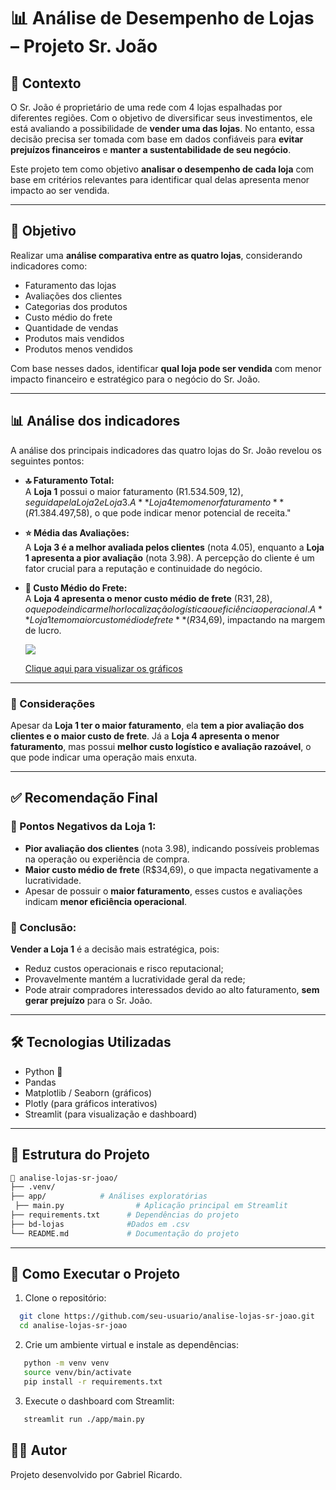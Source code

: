 # 📊 Análise de Desempenho de Lojas – Projeto Sr. João

## 🧾 Contexto

O Sr. João é proprietário de uma rede com 4 lojas espalhadas por diferentes regiões. Com o objetivo de diversificar seus investimentos, ele está avaliando a possibilidade de **vender uma das lojas**. No entanto, essa decisão precisa ser tomada com base em dados confiáveis para **evitar prejuízos financeiros** e **manter a sustentabilidade de seu negócio**.

Este projeto tem como objetivo **analisar o desempenho de cada loja** com base em critérios relevantes para identificar qual delas apresenta menor impacto ao ser vendida.

---

## 🎯 Objetivo

Realizar uma **análise comparativa entre as quatro lojas**, considerando indicadores como:

- Faturamento das lojas
- Avaliações dos clientes
- Categorias dos produtos
- Custo médio do frete
- Quantidade de vendas
- Produtos mais vendidos
- Produtos menos vendidos

Com base nesses dados, identificar **qual loja pode ser vendida** com menor impacto financeiro e estratégico para o negócio do Sr. João.

---

## 📊 Análise dos indicadores

A análise dos principais indicadores das quatro lojas do Sr. João revelou os seguintes pontos:

- **🔝 Faturamento Total:**  
  A **Loja 1** possui o maior faturamento (R$1.534.509,12), seguida pela Loja 2 e Loja 3. A **Loja 4 tem o menor faturamento** (R$1.384.497,58), o que pode indicar menor potencial de receita."

- **⭐ Média das Avaliações:**  
  A **Loja 3 é a melhor avaliada pelos clientes** (nota 4.05), enquanto a **Loja 1 apresenta a pior avaliação** (nota 3.98). A percepção do cliente é um fator crucial para a reputação e continuidade do negócio.

- **🚚 Custo Médio do Frete:**  
  A **Loja 4 apresenta o menor custo médio de frete** (R$31,28), o que pode indicar melhor localização logística ou eficiência operacional. A **Loja 1 tem o maior custo médio de frete** (R$34,69), impactando na margem de lucro.

  ![](./images/tela.gif)

  [Clique aqui para visualizar os gráficos](https://alura-challenge-one-kwvpbbtc4jpfmmwqpvyc9q.streamlit.app/)

---

### 📌 Considerações

Apesar da **Loja 1 ter o maior faturamento**, ela **tem a pior avaliação dos clientes e o maior custo de frete**. Já a **Loja 4 apresenta o menor faturamento**, mas possui **melhor custo logístico e avaliação razoável**, o que pode indicar uma operação mais enxuta.

---

## ✅ Recomendação Final

### 🔻 Pontos Negativos da Loja 1:

- **Pior avaliação dos clientes** (nota 3.98), indicando possíveis problemas na operação ou experiência de compra.
- **Maior custo médio de frete** (R$34,69), o que impacta negativamente a lucratividade.
- Apesar de possuir o **maior faturamento**, esses custos e avaliações indicam **menor eficiência operacional**.

### 📌 Conclusão:

**Vender a Loja 1** é a decisão mais estratégica, pois:

- Reduz custos operacionais e risco reputacional;
- Provavelmente mantém a lucratividade geral da rede;
- Pode atrair compradores interessados devido ao alto faturamento, **sem gerar prejuízo** para o Sr. João.

---

## 🛠️ Tecnologias Utilizadas

- Python 🐍
- Pandas
- Matplotlib / Seaborn (gráficos)
- Plotly (para gráficos interativos)
- Streamlit (para visualização e dashboard)

---

## 📁 Estrutura do Projeto

```bash
📂 analise-lojas-sr-joao/
├── .venv/
├── app/            # Análises exploratórias
 ├── main.py                # Aplicação principal em Streamlit
├── requirements.txt      # Dependências do projeto
├── bd-lojas              #Dados em .csv
└── README.md             # Documentação do projeto

```

---

## 🧪 Como Executar o Projeto

1. Clone o repositório:

```bash
  git clone https://github.com/seu-usuario/analise-lojas-sr-joao.git
  cd analise-lojas-sr-joao
```

2. Crie um ambiente virtual e instale as dependências:

```bash
   python -m venv venv
   source venv/bin/activate
   pip install -r requirements.txt
```

3. Execute o dashboard com Streamlit:

```bash
   streamlit run ./app/main.py
```

## 👨‍💻 Autor

Projeto desenvolvido por Gabriel Ricardo.<br>
